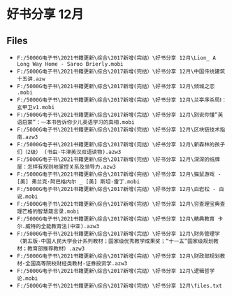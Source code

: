 # 好书分享 12月

## Files

- `F:/5000G电子书\2021书籍更新\综合\2017新增(完结）\好书分享 12月\Lion_ A Long Way Home - Saroo Brierly.mobi`
- `F:/5000G电子书\2021书籍更新\综合\2017新增(完结）\好书分享 12月\中国传统建筑十五讲.azw`
- `F:/5000G电子书\2021书籍更新\综合\2017新增(完结）\好书分享 12月\倾城之恋 .mobi`
- `F:/5000G电子书\2021书籍更新\综合\2017新增(完结）\好书分享 12月\兰亭序杀局Ⅰ：玄甲卫v1.mobi`
- `F:/5000G电子书\2021书籍更新\综合\2017新增(完结）\好书分享 12月\别说你懂“英语启蒙”：一本书告诉你少儿英语学习的真相.mobi`
- `F:/5000G电子书\2021书籍更新\综合\2017新增(完结）\好书分享 12月\区块链技术指南.azw3`
- `F:/5000G电子书\2021书籍更新\综合\2017新增(完结）\好书分享 12月\新森林的孩子们（2级） (书虫·牛津英汉双语读物).azw3`
- `F:/5000G电子书\2021书籍更新\综合\2017新增(完结）\好书分享 12月\深深的纸牌屋：怎样有规则地掌控关系及领导力.azw3`
- `F:/5000G电子书\2021书籍更新\综合\2017新增(完结）\好书分享 12月\猫鼠游戏 - [美] 弗兰克·阿巴格内尔 _ [美] 斯坦·雷丁.mobi`
- `F:/5000G电子书\2021书籍更新\综合\2017新增(完结）\好书分享 12月\白岩松 - 白说.mobi`
- `F:/5000G电子书\2021书籍更新\综合\2017新增(完结）\好书分享 12月\穷查理宝典查理芒格的智慧箴言录.mobi`
- `F:/5000G电子书\2021书籍更新\综合\2017新增(完结）\好书分享 12月\精典教育 卡尔.威特的全能教育法(中亚).azw3`
- `F:/5000G电子书\2021书籍更新\综合\2017新增(完结）\好书分享 12月\财务管理学（第五版·中国人民大学会计系列教材；国家级优秀教学成果奖；“十一五”国家级规划教材；教育部推荐教材）.azw3`
- `F:/5000G电子书\2021书籍更新\综合\2017新增(完结）\好书分享 12月\财政部规划教材·全国高等院校财经类教材-证券投资学.azw3`
- `F:/5000G电子书\2021书籍更新\综合\2017新增(完结）\好书分享 12月\逻辑哲学论.mobi`
- `F:/5000G电子书\2021书籍更新\综合\2017新增(完结）\好书分享 12月\files.txt`
